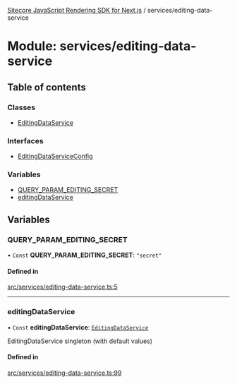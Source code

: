 [Sitecore JavaScript Rendering SDK for Next.js](../README.md) / services/editing-data-service

# Module: services/editing-data-service

## Table of contents

### Classes

- [EditingDataService](../classes/services_editing_data_service.EditingDataService.md)

### Interfaces

- [EditingDataServiceConfig](../interfaces/services_editing_data_service.EditingDataServiceConfig.md)

### Variables

- [QUERY\_PARAM\_EDITING\_SECRET](services_editing_data_service.md#query_param_editing_secret)
- [editingDataService](services_editing_data_service.md#editingdataservice)

## Variables

### QUERY\_PARAM\_EDITING\_SECRET

• `Const` **QUERY\_PARAM\_EDITING\_SECRET**: ``"secret"``

#### Defined in

[src/services/editing-data-service.ts:5](https://github.com/Sitecore/jss/blob/c1078945/packages/sitecore-jss-nextjs/src/services/editing-data-service.ts#L5)

___

### editingDataService

• `Const` **editingDataService**: [`EditingDataService`](../classes/services_editing_data_service.EditingDataService.md)

EditingDataService singleton (with default values)

#### Defined in

[src/services/editing-data-service.ts:99](https://github.com/Sitecore/jss/blob/c1078945/packages/sitecore-jss-nextjs/src/services/editing-data-service.ts#L99)
